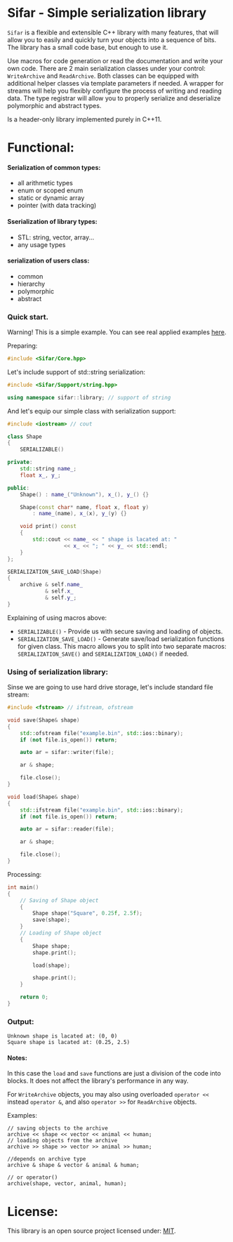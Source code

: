 # Sifar - Simple serialization library

`Sifar` is a flexible and extensible C++ library with many features, that will allow you to easily
and quickly turn your objects into a sequence of bits.
The library has a small code base, but enough to use it.

Use macros for code generation or read the documentation and write your own code.
There are 2 main serialization classes under your control: `WriteArchive` and `ReadArchive`.
Both classes can be equipped with additional helper classes via template parameters if needed.
A wrapper for streams will help you flexibly configure the process of writing and reading data.
The type registrar will allow you to properly serialize and deserialize polymorphic and abstract types.

Is a header-only library implemented purely in C++11.

# Functional:

#### Serialization of common types:
- all arithmetic types
- enum or scoped enum
- static or dynamic array
- pointer (with data tracking)
#### Sserialization of library types:
- STL: string, vector, array...
- any usage types
#### serialization of users class:
- common
- hierarchy
- polymorphic
- abstract

### Quick start.
Warning! This is a simple example. You can see real applied examples [here](https://github.com/Sigma-Ryden/Sifar/tree/master/test).

Preparing:

```C++
#include <Sifar/Core.hpp>
```
Let's include support of std::string serialization:
```C++
#include <Sifar/Support/string.hpp>

using namespace sifar::library; // support of string
```
And let's equip our simple class with serialization support:
```C++
#include <iostream> // cout

class Shape
{
    SERIALIZABLE()

private:
    std::string name_;
    float x_, y_;

public:
    Shape() : name_("Unknown"), x_(), y_() {}

    Shape(const char* name, float x, float y)
        : name_(name), x_(x), y_(y) {}

    void print() const
    {
        std::cout << name_ << " shape is lacated at: "
                  << x_ << "; " << y_ << std::endl;
    }
};

SERIALIZATION_SAVE_LOAD(Shape)
{
    archive & self.name_
            & self.x_
            & self.y_;
}
```
Explaining of using macros above:
- ```SERIALIZABLE()``` - Provide us with secure saving and loading of objects.
- ```SERIALIZATION_SAVE_LOAD()``` - Generate save/load serialization functions for given class.
This macro allows you to split into two separate macros: ```SERIALIZATION_SAVE()``` and ```SERIALIZATION_LOAD()``` if needed.

### Using of serialization library:

Sinse we are going to use hard drive storage, let's include standard file stream:
```C++
#include <fstream> // ifstream, ofstream
```
```C++
void save(Shape& shape)
{
    std::ofstream file("example.bin", std::ios::binary);
    if (not file.is_open()) return;

    auto ar = sifar::writer(file);

    ar & shape;

    file.close();
}
```
```C++
void load(Shape& shape)
{
    std::ifstream file("example.bin", std::ios::binary);
    if (not file.is_open()) return;

    auto ar = sifar::reader(file);

    ar & shape;

    file.close();
}
```
Processing:
```C++
int main()
{
    // Saving of Shape object
    {
        Shape shape("Square", 0.25f, 2.5f);
        save(shape);
    }
    // Loading of Shape object
    {
        Shape shape;
        shape.print();

        load(shape);

        shape.print();
    }

    return 0;
}
```
### Output:
```console
Unknown shape is lacated at: (0, 0)
Square shape is lacated at: (0.25, 2.5)
```
#### Notes:
In this case the ```load``` and ```save``` functions are just a division of the code into blocks.
It does not affect the library's performance in any way.

For ```WriteArchive``` objects, you may also using overloaded ```operator <<``` instead ```operator &```,
and also ```operator >>``` for ```ReadArchive``` objects.

Examples:
```
// saving objects to the archive
archive << shape << vector << animal << human;
// loading objects from the archive
archive >> shape >> vector >> animal >> human;

//depends on archive type
archive & shape & vector & animal & human;

// or operator()
archive(shape, vector, animal, human);
```

# License:
This library is an open source project licensed under: [MIT](https://opensource.org/licenses/MIT).
